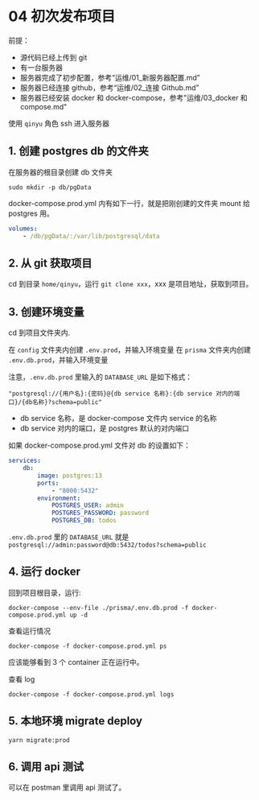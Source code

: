 # 04 初次发布项目

前提：

-   源代码已经上传到 git
-   有一台服务器
-   服务器完成了初步配置，参考“运维/01\_新服务器配置.md”
-   服务器已经连接 github，参考“运维/02\_连接 Github.md”
-   服务器已经安装 docker 和 docker-compose，参考"运维/03_docker 和 compose.md"

使用 `qinyu` 角色 ssh 进入服务器

## 1. 创建 postgres db 的文件夹

在服务器的根目录创建 db 文件夹

```
sudo mkdir -p db/pgData
```

docker-compose.prod.yml 内有如下一行，就是把刚创建的文件夹 mount 给 postgres 用。

```yml
volumes:
    - /db/pgData/:/var/lib/postgresql/data
```

## 2. 从 git 获取项目

cd 到目录 `home/qinyu`，运行 `git clone xxx`，xxx 是项目地址，获取到项目。

## 3. 创建环境变量

cd 到项目文件夹内.

在 `config` 文件夹内创建 `.env.prod`，并输入环境变量
在 `prisma` 文件夹内创建 `.env.db.prod`，并输入环境变量

注意，`.env.db.prod` 里输入的 `DATABASE_URL` 是如下格式：

```
"postgresql://{用户名}:{密码}@{db service 名称}:{db service 对内的端口}/{db名称}?schema=public"
```

-   db service 名称，是 docker-compose 文件内 service 的名称
-   db service 对内的端口，是 postgres 默认的对内端口

如果 docker-compose.prod.yml 文件对 db 的设置如下：

```yml
services:
    db:
        image: postgres:13
        ports:
            - "8000:5432"
        environment:
            POSTGRES_USER: admin
            POSTGRES_PASSWORD: password
            POSTGRES_DB: todos
```

`.env.db.prod` 里的 `DATABASE_URL` 就是 `postgresql://admin:password@db:5432/todos?schema=public`

## 4. 运行 docker

回到项目根目录，运行:

```
docker-compose --env-file ./prisma/.env.db.prod -f docker-compose.prod.yml up -d
```

查看运行情况

```
docker-compose -f docker-compose.prod.yml ps
```

应该能够看到 3 个 container 正在运行中。

查看 log

```
docker-compose -f docker-compose.prod.yml logs
```

## 5. 本地环境 migrate deploy

```
yarn migrate:prod
```

## 6. 调用 api 测试

可以在 postman 里调用 api 测试了。
